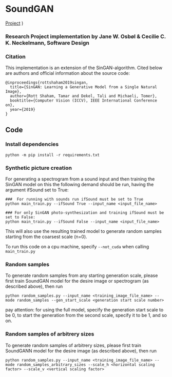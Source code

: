 # SoundGAN

[Project](https://github.com/Loller94/SoundGAN) ) 
### Research Project implementation by Jane W. Osbøl & Cecilie C. K. Neckelmann, Software Design 




### Citation
This implementation is an extension of the SinGAN-algorithm. Cited below are authors and official information about the source code:

```
@inproceedings{rottshaham2019singan,
  title={SinGAN: Learning a Generative Model from a Single Natural Image},
  author={Rott Shaham, Tamar and Dekel, Tali and Michaeli, Tomer},
  booktitle={Computer Vision (ICCV), IEEE International Conference on},
  year={2019}
}
```

## Code

### Install dependencies

```
python -m pip install -r requirements.txt
```


###  Synthetic picture creation
For generating a spectrogram from a sound input and then training the SinGAN model on this the following demand should be run, having the argument ifSound set to True:

```
###  For running with sounds run ifSound must be set to True
python main_train.py --ifSound True --input_name <input_file_name>

### For only SinGAN photo-synthesization and training ifSound must be set to False:
python main_train.py --ifSound False --input_name <input_file_name>
``` 

This will also use the resulting trained model to generate random samples starting from the coarsest scale (n=0).

To run this code on a cpu machine, specify `--not_cuda` when calling `main_train.py`

###  Random samples
To generate random samples from any starting generation scale, please first train SoundGAN model for the desire image or spectrogram (as described above), then run 

```
python random_samples.py --input_name <training_image_file_name> --mode random_samples --gen_start_scale <generation start scale number>
```

pay attention: for using the full model, specify the generation start scale to be 0, to start the generation from the second scale, specify it to be 1, and so on. 

###  Random samples of arbitrery sizes
To generate random samples of arbitrery sizes, please first train SoundGANN model for the desire image (as described above), then run 

```
python random_samples.py --input_name <training_image_file_name> --mode random_samples_arbitrary_sizes --scale_h <horizontal scaling factor> --scale_v <vertical scaling factor>
```




